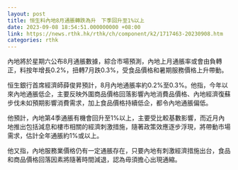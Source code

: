 ```yaml
---
layout: post
title: 恒生料內地8月通脹轉跌為升　下季回升至1%以上
date: 2023-09-08 18:54:51.000000000 +08:00
link: https://news.rthk.hk/rthk/ch/component/k2/1717463-20230908.htm
categories: rthk
---
```


內地將於星期六公布8月通脹數據，綜合市場預測，內地上月通脹率或會由負轉正，料按年增長0.2%，扭轉7月跌0.3%，受食品價格和暑期服務價格上升帶動。

恒生銀行首席經濟師薛俊昇預計，8月內地通脹率約0.2%至0.3%。他指，今年以來內地通脹低企，主要反映外圍商品價格回落影響內地消費品價格、內地經濟復蘇步伐未如預期影響消費需求，加上食品價格持續低企，都令內地通脹偏低。

他預計，內地第4季通脹有機會回升至1%以上，主要受比較基數影響，而近月內地推出包括減息和樓市相關的經濟刺激措施，隨著政策效應逐步浮現，將帶動市場需求，估計全年通脹約1%或以上。

他又指，內地服務業價格仍有一定通脹存在，只要內地有刺激經濟措施出台，食品和商品價格回落因素將隨著時間減退，認為毋須擔心出現通縮。
